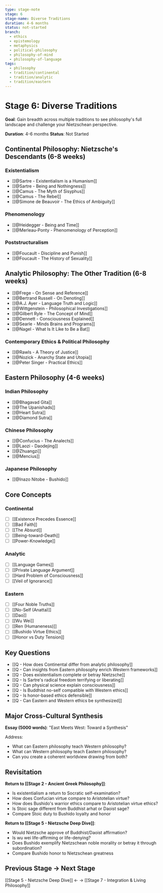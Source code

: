 ```yaml
---
type: stage-note
stage: 6
stage-name: Diverse Traditions
duration: 4-6 months
status: not-started
branch:
  - ethics
  - epistemology
  - metaphysics
  - political-philosophy
  - philosophy-of-mind
  - philosophy-of-language
tags:
  - philosophy
  - tradition/continental
  - tradition/analytic
  - tradition/eastern
---
```


# Stage 6: Diverse Traditions

**Goal**: Gain breadth across multiple traditions to see philosophy's full landscape and challenge your Nietzschean perspective.

**Duration**: 4-6 months
**Status**: Not Started

## Continental Philosophy: Nietzsche's Descendants (6-8 weeks)

### Existentialism
- [[@Sartre - Existentialism is a Humanism]]
- [[@Sartre - Being and Nothingness]]
- [[@Camus - The Myth of Sisyphus]]
- [[@Camus - The Rebel]]
- [[@Simone de Beauvoir - The Ethics of Ambiguity]]

### Phenomenology
- [[@Heidegger - Being and Time]]
- [[@Merleau-Ponty - Phenomenology of Perception]]

### Poststructuralism
- [[@Foucault - Discipline and Punish]]
- [[@Foucault - The History of Sexuality]]

## Analytic Philosophy: The Other Tradition (6-8 weeks)

- [[@Frege - On Sense and Reference]]
- [[@Bertrand Russell - On Denoting]]
- [[@A.J. Ayer - Language Truth and Logic]]
- [[@Wittgenstein - Philosophical Investigations]]
- [[@Gilbert Ryle - The Concept of Mind]]
- [[@Dennett - Consciousness Explained]]
- [[@Searle - Minds Brains and Programs]]
- [[@Nagel - What Is It Like to Be a Bat]]

### Contemporary Ethics & Political Philosophy
- [[@Rawls - A Theory of Justice]]
- [[@Nozick - Anarchy State and Utopia]]
- [[@Peter Singer - Practical Ethics]]

## Eastern Philosophy (4-6 weeks)

### Indian Philosophy
- [[@Bhagavad Gita]]
- [[@The Upanishads]]
- [[@Heart Sutra]]
- [[@Diamond Sutra]]

### Chinese Philosophy
- [[@Confucius - The Analects]]
- [[@Laozi - Daodejing]]
- [[@Zhuangzi]]
- [[@Mencius]]

### Japanese Philosophy
- [[@Inazo Nitobe - Bushido]]

## Core Concepts

### Continental
- [ ] [[Existence Precedes Essence]]
- [ ] [[Bad Faith]]
- [ ] [[The Absurd]]
- [ ] [[Being-toward-Death]]
- [ ] [[Power-Knowledge]]

### Analytic
- [ ] [[Language Games]]
- [ ] [[Private Language Argument]]
- [ ] [[Hard Problem of Consciousness]]
- [ ] [[Veil of Ignorance]]

### Eastern
- [ ] [[Four Noble Truths]]
- [ ] [[No-Self (Anatta)]]
- [ ] [[Dao]]
- [ ] [[Wu Wei]]
- [ ] [[Ren (Humaneness)]]
- [ ] [[Bushido Virtue Ethics]]
- [ ] [[Honor vs Duty Tension]]

## Key Questions

- [[Q - How does Continental differ from analytic philosophy]]
- [[Q - Can insights from Eastern philosophy enrich Western frameworks]]
- [[Q - Does existentialism complete or betray Nietzsche]]
- [[Q - Is Sartre's radical freedom terrifying or liberating]]
- [[Q - Can physical science explain consciousness]]
- [[Q - Is Buddhist no-self compatible with Western ethics]]
- [[Q - Is honor-based ethics defensible]]
- [[Q - Can Eastern and Western ethics be synthesized]]

## Major Cross-Cultural Synthesis

**Essay (5000 words)**: "East Meets West: Toward a Synthesis"

Address:
- What can Eastern philosophy teach Western philosophy?
- What can Western philosophy teach Eastern philosophy?
- Can you create a coherent worldview drawing from both?

## Revisitation

**Return to [[Stage 2 - Ancient Greek Philosophy]]**:
- Is existentialism a return to Socratic self-examination?
- How does Confucian virtue compare to Aristotelian virtue?
- How does Bushido's warrior ethics compare to Aristotelian virtue ethics?
- Is Stoic sage different from Buddhist arhat or Daoist sage?
- Compare Stoic duty to Bushido loyalty and honor

**Return to [[Stage 5 - Nietzsche Deep Dive]]**:
- Would Nietzsche approve of Buddhist/Daoist affirmation?
- Is wu wei life-affirming or life-denying?
- Does Bushido exemplify Nietzschean noble morality or betray it through subordination?
- Compare Bushido honor to Nietzschean greatness

## Previous Stage → Next Stage

[[Stage 5 - Nietzsche Deep Dive]] ← → [[Stage 7 - Integration & Living Philosophy]]
